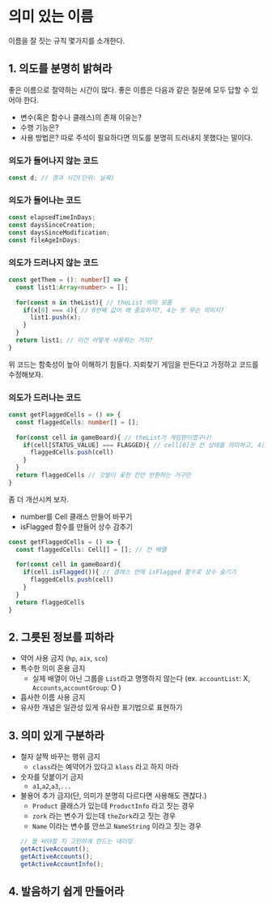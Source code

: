 # 의미 있는 이름
이름을 잘 짓는 규칙 몇가지를 소개한다.

## 1. 의도를 분명히 밝혀라
좋은 이름으로 절약하는 시간이 많다. 좋은 이름은 다음과 같은 질문에 모두 답할 수 있어야 한다.
- 변수(혹은 함수나 클래스)의 존재 이유는? 
- 수행 기능은?
- 사용 방법은?
따로 주석이 필요하다면 의도를 분명히 드러내지 못했다는 말이다.

### 의도가 들어나지 않는 코드
```typescript
const d; // 경과 시간(단위: 날짜)
```

### 의도가 들어나는 코드
```typescript
const elapsedTimeInDays;
const daysSinceCreation;
const daysSinceModification;
const fileAgeInDays;
```

### 의도가 드러나지 않는 코드
```typescript
const getThem = (): number[] => {
  const list1:Array<number> = [];
  
  for(const n in theList){ // theList 의미 모름
    if(x[0] === 4){ // 0번째 값이 왜 중요하지?, 4는 또 무슨 의미지?
      list1.push(x); 
    }  
  }
  return list1; // 이건 어떻게 사용하는 거지?
}
```
위 코드는 함축성이 높아 이해하기 힘들다. 지뢰찾기 게임을 만든다고 가정하고 코드를 수정해보자.

### 의도가 드러나는 코드
```typescript
const getFlaggedCells = () => {
  const flaggedCells: number[] = [];
  
  for(const cell in gameBoard){ // theList가 게임판이였구나!
    if(cell[STATUS_VALUE] === FLAGGED){ // cell[0]은 칸 상태를 의미하고, 4는 깃발이 꽂힌 상태구나!
      flaggedCells.push(cell)
    }
  }
  return flaggedCells // 깃발이 꽃힌 칸만 반환하는 거구만
}
```
좀 더 개선시켜 보자.
- number를 Cell 클래스 만들어 바꾸기
- isFlagged 함수를 만들어 상수 감추기

```typescript
const getFlaggedCells = () => {
  const flaggedCells: Cell[] = []; // 칸 배열
  
  for(const cell in gameBoard){ 
    if(cell.isFlagged()){ // 클래스 안에 isFlagged 함수로 상수 숨기기
      flaggedCells.push(cell)
    }
  }
  return flaggedCells 
}
```

## 2. 그릇된 정보를 피하라
- 약어 사용 금지 (`hp`, `aix`, `sco`)
- 특수한 의미 혼용 금지
    - 실제 배열이 아닌 그룹을 `List`라고 명명하지 않는다 (ex. `accountList`: X, `Accounts`,`accountGroup`: O )
- 흡사한 이름 사용 금지
- 유사한 개념은 일관성 있게 유사한 표기법으로 표현하기

## 3. 의미 있게 구분하라
- 철자 살짝 바꾸는 행위 금지
  - `class`라는 예약어가 있다고 `klass` 라고 하지 마라
- 숫자를 덧붙이기 금지
  - `a1`,`a2`,`a3`,`...`
- 불용어 추가 금지(단, 의미가 분명히 다르다면 사용해도 괜찮다.)
  - `Product` 클래스가 있는데 `ProductInfo` 라고 짓는 경우
  - `zork` 라는 변수가 있는데 `theZork`라고 짓는 경우
  - `Name` 이라는 변수를 안쓰고 `NameString` 이라고 짓는 경우
  ```typescript
  // 뭘 써야할 지 고민하게 만드는 네이밍
  getActiveAccount(); 
  getActiveAccounts(); 
  getActiveAccountInfo();
  ```

## 4. 발음하기 쉽게 만들어라